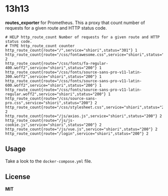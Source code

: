 # 13h13

**routes_exporter** for Prometheus. This a proxy that count number of requests for a given route and HTTP status code.

```
# HELP http_route_count Number of requests for a given route and HTTP status code.
# TYPE http_route_count counter
http_route_count{route="/",service="shiori",status="301"} 1
http_route_count{route="/css/fontawesome.css",service="shiori",status="200"} 2
http_route_count{route="/css/fonts/fa-regular-400.woff2",service="shiori",status="200"} 1
http_route_count{route="/css/fonts/source-sans-pro-v11-latin-300.woff2",service="shiori",status="200"} 1
http_route_count{route="/css/fonts/source-sans-pro-v11-latin-600.woff2",service="shiori",status="200"} 1
http_route_count{route="/css/fonts/source-sans-pro-v11-latin-regular.woff2",service="shiori",status="200"} 1
http_route_count{route="/css/source-sans-pro.css",service="shiori",status="200"} 2
http_route_count{route="/css/stylesheet.css",service="shiori",status="200"} 2
http_route_count{route="/js/axios.js",service="shiori",status="200"} 2
http_route_count{route="/js/js-cookie.js",service="shiori",status="200"} 2
http_route_count{route="/js/vue.js",service="shiori",status="200"} 2
http_route_count{route="/login",service="shiori",status="200"} 2
```

## Usage

Take a look to the `docker-compose.yml` file.

## License

**MIT**
